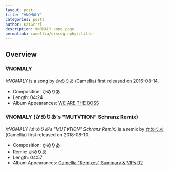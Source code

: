 ```yaml
---
layout: post
title: "∀NOMALY"
categories: posts
author: KatGrrrl
description: ∀NOMALY song page
permalink: camellia/discography/:title
---
```


## Overview

### ∀NOMALY

*∀NOMALY* is a song by [かめりあ](/camellia) (Camellia) first released on 2016-08-14.

* Composition: かめりあ
* Length: 04:24
* Album Appearances: [WE ARE THE BOSS](http://c-h-s.me/motf-0007/)

### ∀NOMALY (かめりあ's "MUT∀TION" Schranz Remix)

*∀NOMALY (かめりあ's "MUT∀TION" Schranz Remix)* is a remix by [かめりあ](/camellia) (Camellia) first released on 2018-08-10.

* Composition: かめりあ
* Remix: かめりあ
* Length: 04:57
* Album Appearances: [Camellia "Remixes" Summary & VIPs 02](/camellia/albums/Camellia-Remixes-Summary-VIPs-02)
